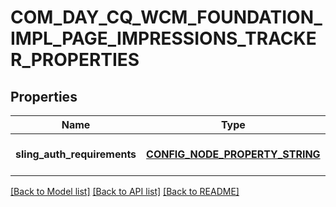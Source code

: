 # COM_DAY_CQ_WCM_FOUNDATION_IMPL_PAGE_IMPRESSIONS_TRACKER_PROPERTIES

## Properties
Name | Type | Description | Notes
------------ | ------------- | ------------- | -------------
**sling_auth_requirements** | [**CONFIG_NODE_PROPERTY_STRING**](configNodePropertyString.md) |  | [optional] [default to null]

[[Back to Model list]](../README.md#documentation-for-models) [[Back to API list]](../README.md#documentation-for-api-endpoints) [[Back to README]](../README.md)


